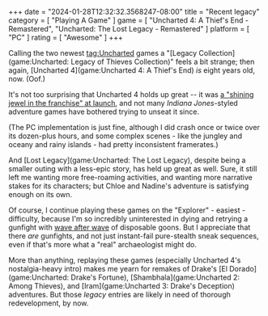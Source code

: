 +++
date = "2024-01-28T12:32:32.3568247-08:00"
title = "Recent legacy"
category = [ "Playing A Game" ]
game = [ "Uncharted 4: A Thief's End - Remastered", "Uncharted: The Lost Legacy - Remastered" ]
platform = [ "PC" ]
rating = [ "Awesome" ]
+++

Calling the two newest <tag:Uncharted> games a "[Legacy Collection](game:Uncharted: Legacy of Thieves Collection)" feels a bit strange; then again, [Uncharted 4](game:Uncharted 4: A Thief's End) *is* eight years old, now.  (Oof.)

It's not too surprising that Uncharted 4 holds up great -- it was [a "shining jewel in the franchise" at launch]($SiteBaseURL$2016/05/23/charting-complete/), and not many *Indiana Jones*-styled adventure games have bothered trying to unseat it since.

(The PC implementation is just fine, although I did crash once or twice over its dozen-plus hours, and some complex scenes - like the jungley and oceany and rainy islands - had pretty inconsistent framerates.)

And [Lost Legacy](game:Uncharted: The Lost Legacy), despite being a smaller outing with a less-epic story, has held up great as well.  Sure, it still left me wanting more free-roaming activities, and wanting more narrative stakes for its characters; but Chloe and Nadine's adventure is satisfying enough on its own.

Of course, I continue playing these games on the "Explorer" - easiest - difficulty, because I'm so incredibly uninterested in dying and retrying a gunfight with [wave after wave](https://www.youtube.com/watch?v=EF3g4Ua5e7k) of disposable goons.  But I appreciate that there *are* gunfights, and not just instant-fail pure-stealth sneak sequences, even if that's more what a "real" archaeologist might do.

More than anything, replaying these games (especially Uncharted 4's nostalgia-heavy intro) makes me yearn for remakes of Drake's [El Dorado](game:Uncharted: Drake's Fortune), [Shambhala](game:Uncharted 2: Among Thieves), and [Iram](game:Uncharted 3: Drake's Deception) adventures.  But those *legacy* entries are likely in need of thorough redevelopment, by now.

